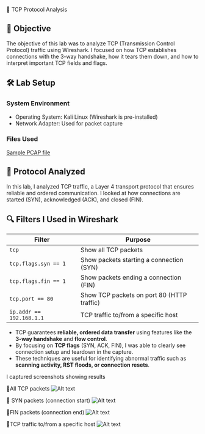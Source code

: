 🔰 TCP Protocol Analysis


## 🎯 Objective

The objective of this lab was to analyze TCP (Transmission Control Protocol) traffic using Wireshark. I focused on how TCP establishes connections with the 3-way handshake, how it tears them down, and how to interpret important TCP fields and flags.


## 🛠️ Lab Setup

### System Environment

* Operating System:  Kali Linux (Wireshark is pre-installed)
* Network Adapter:   Used for packet capture

### Files Used

[Sample PCAP file](na_pcap.pcapng)



## 📘 Protocol Analyzed

In this lab, I analyzed TCP traffic, a Layer 4 transport protocol that ensures reliable and ordered communication. I looked at how connections are started (SYN), acknowledged (ACK), and closed (FIN).



## 🔍 Filters I Used in Wireshark

| Filter                   | Purpose                                    |
| ------------------------ | ------------------------------------------ |
| `tcp`                    | Show all TCP packets                       |
| `tcp.flags.syn == 1`     | Show packets starting a connection (SYN)   |
| `tcp.flags.fin == 1`     | Show packets ending a connection (FIN)     |
| `tcp.port == 80`         | Show TCP packets on port 80 (HTTP traffic) |
| `ip.addr == 192.168.1.1` | TCP traffic to/from a specific host        |




* TCP guarantees **reliable, ordered data transfer** using features like the **3-way handshake** and **flow control**.
* By focusing on **TCP flags** (SYN, ACK, FIN), I was able to clearly see connection setup and teardown in the capture.
* These techniques are useful for identifying abnormal traffic such as **scanning activity, RST floods, or connection resets**.

I captured screenshots showing results

🔰All TCP packets
![Alt text](ip-filter.png)

🔰 SYN packets (connection start)
![Alt text](syn==1.png)

🔰FIN packets (connection end)
![Alt text](fin==1.png)


🔰TCP traffic to/from a specific host
![Alt text](handshake-type.png)





